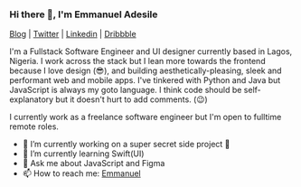 ### Hi there 👋, I'm Emmanuel Adesile

[Blog](https://dev.to/emmaadesile) | [Twitter](https://twitter.com/emma_adesile) | [Linkedin](https://linkedin.com/in/emmaadesile) | [Dribbble](https://dribbble.com/emmaadesile)

I'm a Fullstack Software Engineer and UI designer currently based in Lagos, Nigeria. I work across the stack but I lean more towards the frontend because I love design (😎), and building aesthetically-pleasing, sleek and performant web and mobile apps. I've tinkered with Python and Java but JavaScript is always my goto language. I think code should be self-explanatory but it doesn't hurt to add comments. (😉)

I currently work as a freelance software engineer but I'm open to fulltime remote roles.

- 🔭 I’m currently working on a super secret side project 🤞
- 🌱 I’m currently learning Swift(UI)
- 💬 Ask me about JavaScript and Figma
- 📫 How to reach me: [Emmanuel](mailto:emma2adesile@gmail.com)

